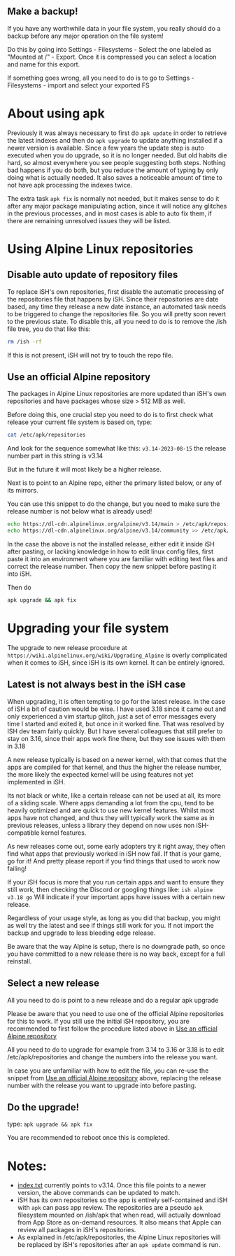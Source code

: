 ## Make a backup!

If you have any worthwhile data in your file system, you really should do a backup before any major operation on the file system!

Do this by going into Settings - Filesystems - Select the one labeled as "Mounted at /" - Export. Once it is compressed you can select a location and name for this export.

If something goes wrong, all you need to do is to go to Settings - Filesystems - import 
and select your exported FS

# About using apk

Previously it was always necessary to first do `apk update` in order to retrieve the latest indexes and then do `apk upgrade` to update anything installed if a newer version is available. 
Since a few years the update step is auto executed when you do upgrade, so it is no longer needed. But old habits die hard, so almost everywhere you see people suggesting both steps. Nothing bad happens if you do both, but you reduce the amount of typing by only doing what is actually needed. It also saves a noticeable amount of time to not have apk processing the indexes twice.

The extra task `apk fix` is normally not needed, but it makes sense to do it after any major package manipulating action, since it will notice any glitches in the previous processes, and in most cases is able to auto fix them, if there are remaining unresolved issues they will be listed.

# Using Alpine Linux repositories

## Disable auto update of repository files

To replace iSH's own repositories, first disable the automatic processing of the repositories file that happens by iSH. Since their repositories are date based, any time they release a new date instance, an automated task needs to be triggered to change the repositories file. So you will pretty soon revert to the previous state. To disable this, all you need to do is to remove the /ish file tree, you do that like this: 

```sh
rm /ish -rf
```

If this is not present, iSH will not try to touch the repo file.

## Use an official Alpine repository

The packages in Alpine Linux repositories are more updated than iSH's own repositories and have packages whose size > 512 MB as well. 

Before doing this, one crucial step you need to do is to first check what release your current file system is based on, type: 

```sh
cat /etc/apk/repositories
``` 

And look for the sequence somewhat like this: `v3.14-2023-08-15` 
the release number part in this string is v3.14

But in the future it will most likely be a higher release.

Next is to point to an Alpine repo, either the primary listed below, or any of its mirrors.

You can use this snippet to do the change, but you need to make sure the release number
is not below what is already used!

```sh
echo https://dl-cdn.alpinelinux.org/alpine/v3.14/main > /etc/apk/repositories
echo https://dl-cdn.alpinelinux.org/alpine/v3.14/community >> /etc/apk/repositories
```

In the case the above is not the installed release, either edit it inside iSH after pasting,
or lacking knowledge in how to edit linux config files, first paste it into an environment
where you are familiar with editing text files and correct the release number.
Then copy the new snippet before pasting it into iSH.

Then do 

```sh
apk upgrade && apk fix
```

# Upgrading your file system

The upgrade to new release procedure at `https://wiki.alpinelinux.org/wiki/Upgrading_Alpine` 
is overly complicated when it comes to iSH, since iSH is its own kernel. 
It can be entirely ignored.

## Latest is not always best in the iSH case

When upgrading, it is often tempting to go for the latest release. In the case of iSH a bit of
caution would be wise. I have used 3.18 since it came out and only experienced a vim startup
glitch, just a set of error messages every time I started and exited it, but once in it worked fine. 
That was resolved by ISH dev team fairly quickly. But I have several colleagues that 
still prefer to stay on 3.16, since their apps work fine there, but they see issues with them
in 3.18

A new release typically is based on a newer kernel, with that comes that the apps are compiled
for that kernel, and thus the higher the release number, the more likely the expected kernel will
be using features not yet implemented in iSH.

Its not black or white, like a certain release can not be used at all, its more of a
sliding scale. Where apps demanding a lot from the cpu, tend to be heavily optimized and are quick
to use new kernel features. Whilst most apps have not changed, and thus they will typically work 
the same as in previous releases, unless a library they depend on now uses non iSH-compatible
kernel features.

As new releases come out, some early adopters try it right away, they often find what apps that
previously worked in iSH now fail. If that is your game, go for it! And pretty please report 
if you find things that used to work now failing!

If your iSH focus is more that you run certain apps and want to ensure they still work, 
then checking the Discord or googling things like: `ish alpine v3.18 go`
Will indicate if your important apps have issues with a certain new release.

Regardless of your usage style, as long as you did that backup, you might as well try the latest 
and see if things still work for you. If not import the backup and upgrade to less bleeding edge
release.

Be aware that the way Alpine is setup, there is no downgrade path, so once you have committed to 
a new release there is no way back, except for a full reinstall.

## Select a new release

All you need to do is point to a new release and do a regular apk upgrade

Please be aware that you need to use one of the official Alpine repositories for this to work.
If you still use the initial iSH repository, you are recommended to first follow the procedure
listed above in [Use an official Alpine repository](#use-an-official-alpine-repository)

All you need to do to upgrade for example from 3.14 to 3.16 or 3.18 is to edit 
/etc/apk/repositories and change the numbers into the release you want. 

In case you are unfamiliar with how to edit the file, you can re-use the snippet from 
[Use an official Alpine repository](#use-an-official-alpine-repository) above, 
replacing the release number with the release you want to upgrade into before pasting.

## Do the upgrade!

type: `apk upgrade && apk fix`

You are recommended to reboot once this is completed.

# Notes:

- [index.txt](https://github.com/ish-app/ish/blob/master/deps/aports/community/x86/index.txt) currently points to v3.14. Once this file points to a newer version, the above commands can be updated to match.
- iSH has its own repositories so the app is entirely self-contained and iSH with `apk` can pass app review. The repositories are a pseudo `apk` filesystem mounted on /ish/apk that when read, will actually download from App Store as on-demand resources. It also means that Apple can review all packages in iSH's repositories.
- As explained in /etc/apk/repositories, the Alpine Linux repositories will be replaced by iSH's repositories after an `apk update` command is run.
